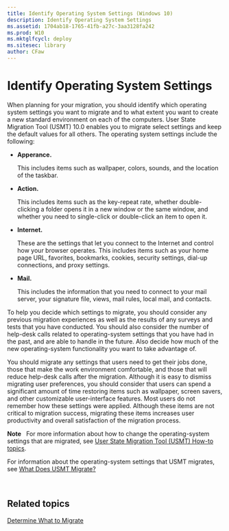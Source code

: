 ```yaml
---
title: Identify Operating System Settings (Windows 10)
description: Identify Operating System Settings
ms.assetid: 1704ab18-1765-41fb-a27c-3aa3128fa242
ms.prod: W10
ms.mktglfcycl: deploy
ms.sitesec: library
author: CFaw
---
```


# Identify Operating System Settings


When planning for your migration, you should identify which operating system settings you want to migrate and to what extent you want to create a new standard environment on each of the computers. User State Migration Tool (USMT) 10.0 enables you to migrate select settings and keep the default values for all others. The operating system settings include the following:

-   **Apperance.**

    This includes items such as wallpaper, colors, sounds, and the location of the taskbar.

-   **Action.**

    This includes items such as the key-repeat rate, whether double-clicking a folder opens it in a new window or the same window, and whether you need to single-click or double-click an item to open it.

-   **Internet.**

    These are the settings that let you connect to the Internet and control how your browser operates. This includes items such as your home page URL, favorites, bookmarks, cookies, security settings, dial-up connections, and proxy settings.

-   **Mail.**

    This includes the information that you need to connect to your mail server, your signature file, views, mail rules, local mail, and contacts.

To help you decide which settings to migrate, you should consider any previous migration experiences as well as the results of any surveys and tests that you have conducted. You should also consider the number of help-desk calls related to operating-system settings that you have had in the past, and are able to handle in the future. Also decide how much of the new operating-system functionality you want to take advantage of.

You should migrate any settings that users need to get their jobs done, those that make the work environment comfortable, and those that will reduce help-desk calls after the migration. Although it is easy to dismiss migrating user preferences, you should consider that users can spend a significant amount of time restoring items such as wallpaper, screen savers, and other customizable user-interface features. Most users do not remember how these settings were applied. Although these items are not critical to migration success, migrating these items increases user productivity and overall satisfaction of the migration process.

**Note**  
For more information about how to change the operating-system settings that are migrated, see [User State Migration Tool (USMT) How-to topics](user-state-migration-tool--usmt--how-to-topics.md).

For information about the operating-system settings that USMT migrates, see [What Does USMT Migrate?](what-does-usmt-migrate-usmt-win7-usmt-win8.md)

 

## Related topics


[Determine What to Migrate](determine-what-to-migrate-usmt-win7-usmt-win8.md)

 

 





